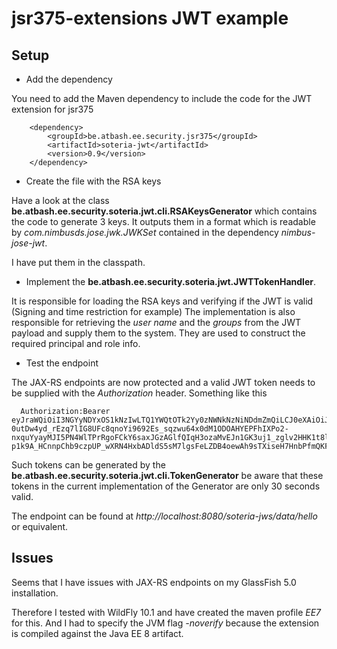 # jsr375-extensions JWT example 


## Setup

* Add the dependency

You need to add the Maven dependency to include the code for the JWT extension for jsr375

````
    <dependency>
        <groupId>be.atbash.ee.security.jsr375</groupId>
        <artifactId>soteria-jwt</artifactId>
        <version>0.9</version>
    </dependency>
````

* Create the file with the RSA keys

Have a look at the class **be.atbash.ee.security.soteria.jwt.cli.RSAKeysGenerator** which contains the code to generate 3 keys. It outputs them in a format which is readable by _com.nimbusds.jose.jwk.JWKSet_ contained in the dependency _nimbus-jose-jwt_.

I have put them in the classpath.

* Implement the **be.atbash.ee.security.soteria.jwt.JWTTokenHandler**.

It is responsible for loading the RSA keys and verifying if the JWT is valid (Signing and time restriction for example)
The implementation is also responsible for retrieving the _user name_ and the _groups_ from the JWT payload and supply them to the system. They are used to construct the required principal and role info.

* Test the endpoint

The JAX-RS endpoints are now protected and a valid JWT token needs to be supplied with the _Authorization_ header. Something like this

````
  Authorization:Bearer eyJraWQiOiI3NGYyNDYxOS1kNzIwLTQ1YWQtOTk2Yy0zNWNkNzNiNDdmZmQiLCJ0eXAiOiJKV1QiLCJhbGciOiJSUzUxMiJ9.eyJzdWIiOiJTb3RlcmlhIFJJIiwicmVhbG1fYWNjZXNzIjp7InJvbGVzIjpbInVzZXIiLCJtYW5hZ2VyIl19LCJleHAiOjE1MTAzNDgxMTMsImlhdCI6MTUxMDM0ODA4M30.Bk37fPLgymuLZfLq_hdxt94PDRwNAkPkoajegaLLMrsuCCeKEb5DRXcpT9kUyrwEzSFamg_19Y7IT-0utDw4yd_rEzq7lIG8UFc8qnoYi9692Es_sqzwu64x0dM1ODOAHYEPFhIXPo2-nxquYyayMJI5PN4WlTPrRgoFCkY6saxJGzAGlfQIqH3ozaMvEJn1GK3uj1_zglv2HHK1t8lliazRkmRI-p1k9A_HCnnpChb9czpUP_wXRN4HxbADldS5sM7lgsFeLZDB4oewAh9sTXiseH7HnbPfmQKF18vb9Vejc9XzIGf0CrSOf6yVTyYDChYhI1eB5z6Wv33ofFgbPg
````

Such tokens can be generated by the **be.atbash.ee.security.soteria.jwt.cli.TokenGenerator** be aware that these tokens in the current implementation of the Generator are only 30 seconds valid.

The endpoint can be found at _http://localhost:8080/soteria-jws/data/hello_ or equivalent.

## Issues

Seems that I have issues with JAX-RS endpoints on my GlassFish 5.0 installation.

Therefore I tested with WildFly 10.1 and have created the maven profile _EE7_ for this. And I had to specify the JVM flag _-noverify_ because the extension is compiled against the Java EE 8 artifact.
 
